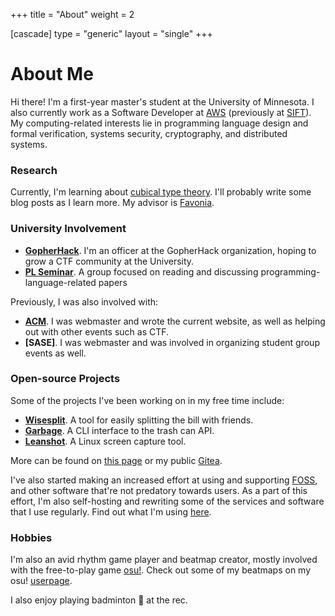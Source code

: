 +++
title = "About"
weight = 2

[cascade]
type = "generic"
layout = "single"
+++

# About Me

Hi there! I'm a first-year master's student at the University of Minnesota. I
also currently work as a Software Developer at [AWS] (previously at [SIFT]).
My computing-related interests lie in programming language design and formal
verification, systems security, cryptography, and distributed
systems.

<!-- more -->

### Research

Currently, I'm learning about [cubical type theory][cubical]. I'll probably
write some blog posts as I learn more. My advisor is [Favonia].

### University Involvement

- **[GopherHack]**. I'm an officer at the GopherHack organization, hoping to
  grow a CTF community at the University.
- **[PL Seminar]**. A group focused on reading and discussing
  programming-language-related papers

Previously, I was also involved with:

- **[ACM]**. I was webmaster and wrote the current website, as well as helping
  out with other events such as CTF.
- **[SASE]**. I was webmaster and was involved in organizing student group
  events as well.

### Open-source Projects

Some of the projects I've been working on in my free time include:

- **[Wisesplit]**. A tool for easily splitting the bill with friends.
- **[Garbage]**. A CLI interface to the trash can API.
- **[Leanshot]**. A Linux screen capture tool.

More can be found on [this page][12] or my public [Gitea][2].

I've also started making an increased effort at using and supporting [FOSS],
and other software that're not predatory towards users. As a part of this
effort, I'm also self-hosting and rewriting some of the services and software
that I use regularly. Find out what I'm using [here][9].

### Hobbies

I'm also an avid rhythm game player and beatmap creator, mostly involved with
the free-to-play game [osu!]. Check out some of my beatmaps on my osu!
[userpage].

I also enjoy playing badminton &#x1F3F8; at the rec.

[2]: https://git.mzhang.io/explore
[9]: setup
[10]: pgp.txt
[12]: ../projects
[aws]: https://aws.amazon.com
[cubical]: https://ncatlab.org/nlab/show/cubical+type+theory
[favonia]: https://favonia.org
[foss]: https://en.wikipedia.org/wiki/Free_and_open-source_software
[garbage]: https://git.sr.ht/~mzhang/garbage
[gopherhack]: https://gopherhack.com
[leanshot]: https://git.sr.ht/~mzhang/leanshot
[osu!]: https://osu.ppy.sh
[pl seminar]: https://umn-plseminar.github.io
[sift]: https://www.sift.net
[userpage]: https://osu.ppy.sh/u/2688103
[wisesplit]: https://wisesplit.org
[acm]: https://acm.umn.edu

